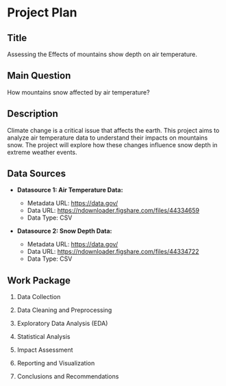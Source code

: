 # Project Plan

## Title

Assessing the Effects of mountains show depth on air temperature.

## Main Question

How mountains snow affected by air temperature?

## Description

Climate change is a critical issue that affects the earth. This project aims to analyze air temperature data to understand their impacts on mountains snow. The project will explore how these changes influence snow depth in extreme weather events.

## Data Sources

- **Datasource 1: Air Temperature Data:**
  - Metadata URL: <https://data.gov/>
  - Data URL: <https://ndownloader.figshare.com/files/44334659>
  - Data Type: CSV

- **Datasource 2: Snow Depth Data:**
  - Metadata URL: <https://data.gov/>
  - Data URL: <https://ndownloader.figshare.com/files/44334722>
  - Data Type: CSV

## Work Package

1. Data Collection

2. Data Cleaning and Preprocessing

3. Exploratory Data Analysis (EDA)

4. Statistical Analysis

5. Impact Assessment

6. Reporting and Visualization

7. Conclusions and Recommendations
